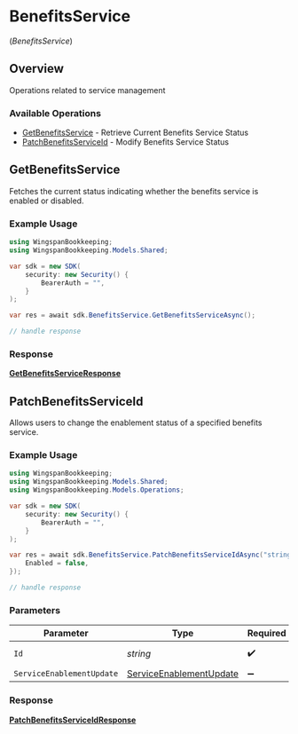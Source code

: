 # BenefitsService
(*BenefitsService*)

## Overview

Operations related to service management

### Available Operations

* [GetBenefitsService](#getbenefitsservice) - Retrieve Current Benefits Service Status
* [PatchBenefitsServiceId](#patchbenefitsserviceid) - Modify Benefits Service Status

## GetBenefitsService

Fetches the current status indicating whether the benefits service is enabled or disabled.

### Example Usage

```csharp
using WingspanBookkeeping;
using WingspanBookkeeping.Models.Shared;

var sdk = new SDK(
    security: new Security() {
        BearerAuth = "",
    }
);

var res = await sdk.BenefitsService.GetBenefitsServiceAsync();

// handle response
```


### Response

**[GetBenefitsServiceResponse](../../Models/Operations/GetBenefitsServiceResponse.md)**


## PatchBenefitsServiceId

Allows users to change the enablement status of a specified benefits service.

### Example Usage

```csharp
using WingspanBookkeeping;
using WingspanBookkeeping.Models.Shared;
using WingspanBookkeeping.Models.Operations;

var sdk = new SDK(
    security: new Security() {
        BearerAuth = "",
    }
);

var res = await sdk.BenefitsService.PatchBenefitsServiceIdAsync("string", new ServiceEnablementUpdate() {
    Enabled = false,
});

// handle response
```

### Parameters

| Parameter                                                                 | Type                                                                      | Required                                                                  | Description                                                               |
| ------------------------------------------------------------------------- | ------------------------------------------------------------------------- | ------------------------------------------------------------------------- | ------------------------------------------------------------------------- |
| `Id`                                                                      | *string*                                                                  | :heavy_check_mark:                                                        | Unique identifier                                                         |
| `ServiceEnablementUpdate`                                                 | [ServiceEnablementUpdate](../../Models/Shared/ServiceEnablementUpdate.md) | :heavy_minus_sign:                                                        | N/A                                                                       |


### Response

**[PatchBenefitsServiceIdResponse](../../Models/Operations/PatchBenefitsServiceIdResponse.md)**

